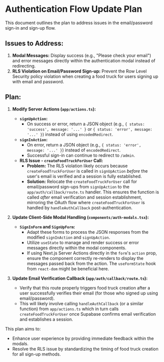 # Authentication Flow Update Plan

This document outlines the plan to address issues in the email/password sign-in and sign-up flow.

## Issues to Address:

1.  **Modal Messages:** Display success (e.g., "Please check your email") and error messages directly within the authentication modal instead of redirecting.
2.  **RLS Violation on Email/Password Sign-up:** Prevent the Row Level Security policy violation when creating a food truck for users signing up with email and password.

## Plan:

1.  **Modify Server Actions (`app/actions.ts`):**
    *   **`signUpAction`:**
        *   On success or error, return a JSON object (e.g., `{ status: 'success', message: '...' }` or `{ status: 'error', message: '...' }`) instead of using `encodedRedirect`.
    *   **`signInAction`:**
        *   On error, return a JSON object (e.g., `{ status: 'error', message: '...' }`) instead of `encodedRedirect`.
        *   Successful sign-in can continue to redirect to `/admin`.
    *   **RLS Issue - `createFoodTruckForUser` Call:**
        *   **Problem:** The RLS violation likely occurs because `createFoodTruckForUser` is called in `signUpAction` *before* the user's email is verified and a session is fully established.
        *   **Solution:** Relocate the `createFoodTruckForUser` call for email/password sign-ups from `signUpAction` to the `app/auth/callback/route.ts` handler. This ensures the function is called *after* email verification and session establishment, mirroring the OAuth flow where `createFoodTruckForUser` is handled by `handleAuthCallback` post-authentication.

2.  **Update Client-Side Modal Handling (`components/auth-modals.tsx`):**
    *   **`SignInForm` and `SignUpForm`:**
        *   Adapt these forms to process the JSON responses from the modified `signInAction` and `signUpAction`.
        *   Utilize `useState` to manage and render success or error messages directly within the modal components.
        *   If using Next.js Server Actions directly in the `form`'s `action` prop, ensure the component correctly re-renders to display the messages passed back from the action. The `useFormState` hook from `react-dom` might be beneficial here.

3.  **Update Email Verification Callback (`app/auth/callback/route.ts`):**
    *   Verify that this route properly triggers food truck creation after a user successfully verifies their email (for those who signed up using email/password).
    *   This will likely involve calling `handleAuthCallback` (or a similar function) from `app/actions.ts` which in turn calls `createFoodTruckForUser` once Supabase confirms email verification and establishes a session.

This plan aims to:
- Enhance user experience by providing immediate feedback within the modals.
- Resolve the RLS issue by standardizing the timing of food truck creation for all sign-up methods.

